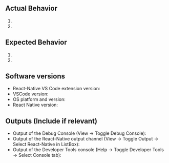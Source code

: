 ## Actual Behavior
1. 
2. 

## Expected Behavior
1. 
2. 

## Software versions
- React-Native VS Code extension version: 
- VSCode version: 
- OS platform and version: 
- React Native version: 

## Outputs (Include if relevant)
- Output of the Debug Console (View -> Toggle Debug Console): 
- Output of the React-Native output channel (View -> Toggle Output -> Select React-Native in ListBox): 
- Output of the Developer Tools console (Help -> Toggle Developer Tools -> Select Console tab): 
